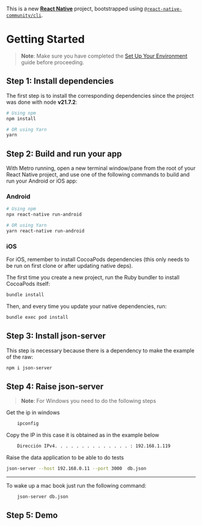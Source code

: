 This is a new [**React Native**](https://reactnative.dev) project, bootstrapped using [`@react-native-community/cli`](https://github.com/react-native-community/cli).

# Getting Started

> **Note**: Make sure you have completed the [Set Up Your Environment](https://reactnative.dev/docs/set-up-your-environment) guide before proceeding.

## Step 1: Install dependencies

The first step is to install the corresponding dependencies since the project was done with node  **v21.7.2**:

```sh
# Using npm
npm install

# OR using Yarn
yarn
```

## Step 2: Build and run your app

With Metro running, open a new terminal window/pane from the root of your React Native project, and use one of the following commands to build and run your Android or iOS app:

### Android

```sh
# Using npm
npx react-native run-android

# OR using Yarn
yarn react-native run-android
```

### iOS

For iOS, remember to install CocoaPods dependencies (this only needs to be run on first clone or after updating native deps).

The first time you create a new project, run the Ruby bundler to install CocoaPods itself:

```sh
bundle install
```

Then, and every time you update your native dependencies, run:

```sh
bundle exec pod install
```

## Step 3: Install json-server

This step is necessary because there is a dependency to make the example of the raw:
```sh
npm i json-server
```

## Step 4: Raise json-server
> **Note**: For Windows you need to do the following steps

Get the ip in windows
```sh
    ipconfig
```
Copy the IP in this case it is obtained as in the example below
```sh
    Dirección IPv4. . . . . . . . . . . . . . : 192.168.1.119
```
Raise the data application to be able to do tests
```sh
json-server --host 192.168.0.11 --port 3000  db.json
```
---
To wake up a mac book just run the following command:
```sh
    json-server db.json
```



## Step 5: Demo